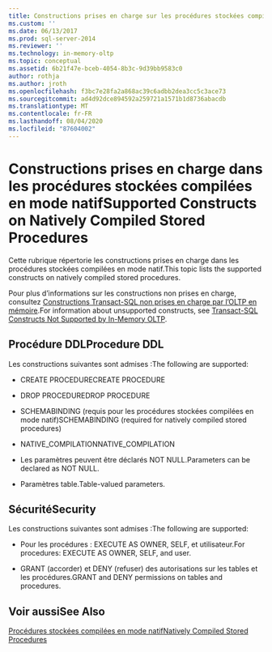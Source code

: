 ```yaml
---
title: Constructions prises en charge sur les procédures stockées compilées en mode natif | Microsoft Docs
ms.custom: ''
ms.date: 06/13/2017
ms.prod: sql-server-2014
ms.reviewer: ''
ms.technology: in-memory-oltp
ms.topic: conceptual
ms.assetid: 6b21f47e-bceb-4054-8b3c-9d39bb9583c0
author: rothja
ms.author: jroth
ms.openlocfilehash: f3bc7e28fa2a868ac39c6adbb2dea3cc5c3ace73
ms.sourcegitcommit: ad4d92dce894592a259721a1571b1d8736abacdb
ms.translationtype: MT
ms.contentlocale: fr-FR
ms.lasthandoff: 08/04/2020
ms.locfileid: "87604002"
---
```

# <a name="supported-constructs-on-natively-compiled-stored-procedures"></a><span data-ttu-id="6d53d-102">Constructions prises en charge dans les procédures stockées compilées en mode natif</span><span class="sxs-lookup"><span data-stu-id="6d53d-102">Supported Constructs on Natively Compiled Stored Procedures</span></span>
  <span data-ttu-id="6d53d-103">Cette rubrique répertorie les constructions prises en charge dans les procédures stockées compilées en mode natif.</span><span class="sxs-lookup"><span data-stu-id="6d53d-103">This topic lists the supported constructs on natively compiled stored procedures.</span></span>  
  
 <span data-ttu-id="6d53d-104">Pour plus d’informations sur les constructions non prises en charge, consultez [Constructions Transact-SQL non prises en charge par l’OLTP en mémoire](transact-sql-constructs-not-supported-by-in-memory-oltp.md).</span><span class="sxs-lookup"><span data-stu-id="6d53d-104">For information about unsupported constructs, see [Transact-SQL Constructs Not Supported by In-Memory OLTP](transact-sql-constructs-not-supported-by-in-memory-oltp.md).</span></span>  
  
## <a name="procedure-ddl"></a><span data-ttu-id="6d53d-105">Procédure DDL</span><span class="sxs-lookup"><span data-stu-id="6d53d-105">Procedure DDL</span></span>  
 <span data-ttu-id="6d53d-106">Les constructions suivantes sont admises :</span><span class="sxs-lookup"><span data-stu-id="6d53d-106">The following are supported:</span></span>  
  
-   <span data-ttu-id="6d53d-107">CREATE PROCEDURE</span><span class="sxs-lookup"><span data-stu-id="6d53d-107">CREATE PROCEDURE</span></span>  
  
-   <span data-ttu-id="6d53d-108">DROP PROCEDURE</span><span class="sxs-lookup"><span data-stu-id="6d53d-108">DROP PROCEDURE</span></span>  
  
-   <span data-ttu-id="6d53d-109">SCHEMABINDING (requis pour les procédures stockées compilées en mode natif)</span><span class="sxs-lookup"><span data-stu-id="6d53d-109">SCHEMABINDING (required for natively compiled stored procedures)</span></span>  
  
-   <span data-ttu-id="6d53d-110">NATIVE_COMPILATION</span><span class="sxs-lookup"><span data-stu-id="6d53d-110">NATIVE_COMPILATION</span></span>  
  
-   <span data-ttu-id="6d53d-111">Les paramètres peuvent être déclarés NOT NULL.</span><span class="sxs-lookup"><span data-stu-id="6d53d-111">Parameters can be declared as NOT NULL.</span></span>  
  
-   <span data-ttu-id="6d53d-112">Paramètres table.</span><span class="sxs-lookup"><span data-stu-id="6d53d-112">Table-valued parameters.</span></span>  
  
## <a name="security"></a><span data-ttu-id="6d53d-113">Sécurité</span><span class="sxs-lookup"><span data-stu-id="6d53d-113">Security</span></span>  
 <span data-ttu-id="6d53d-114">Les constructions suivantes sont admises :</span><span class="sxs-lookup"><span data-stu-id="6d53d-114">The following are supported:</span></span>  
  
-   <span data-ttu-id="6d53d-115">Pour les procédures : EXECUTE AS OWNER, SELF, et utilisateur.</span><span class="sxs-lookup"><span data-stu-id="6d53d-115">For procedures: EXECUTE AS OWNER, SELF, and user.</span></span>  
  
-   <span data-ttu-id="6d53d-116">GRANT (accorder) et DENY (refuser) des autorisations sur les tables et les procédures.</span><span class="sxs-lookup"><span data-stu-id="6d53d-116">GRANT and DENY permissions on tables and procedures.</span></span>  
  
## <a name="see-also"></a><span data-ttu-id="6d53d-117">Voir aussi</span><span class="sxs-lookup"><span data-stu-id="6d53d-117">See Also</span></span>  
 [<span data-ttu-id="6d53d-118">Procédures stockées compilées en mode natif</span><span class="sxs-lookup"><span data-stu-id="6d53d-118">Natively Compiled Stored Procedures</span></span>](natively-compiled-stored-procedures.md)  
  
  
